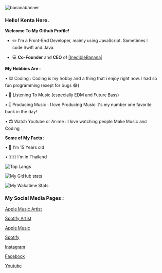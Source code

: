 ![bananabanner](https://user-images.githubusercontent.com/35761701/105824515-0b85b080-5ff1-11eb-976b-98a76e9c593a.png)

### **Hello! Kenta Here.**

**Welcome To My Github Profile!**
  
  - ✏️ I'm a Front-End Developer, mainly using JavaScript. Sometimes I code Swift and Java.
  
  - 💻 **Co-Founder** and **CEO** of [[InedibleBanana]](https://github.com/Banana-Development)

**My Hobbies Are :**
   
   • ⌨️ Coding : Coding is my hobby and a thing that i enjoy right now. I had so fun programming (exept for bugs 😂)
   
   • 🎵 Listening To Music (especially EDM and Future Bass)
   
   • 🎚 Producing Music : I love Producing Music it's my number one favorite back in the day!
  
   • 📺 Watch Youtube or Anime : I love watching people Make Music and Coding
  
**Some of My Facts :**

   • 🤔 I'm 15 Years old
   
   • 🇹🇭 I'm in Thailand
   
   ![Top Langs](https://github-readme-stats.vercel.app/api/top-langs/?username=kentakoong&theme=dark&layout=compact)

   ![My GitHub stats](https://github-readme-stats.vercel.app/api?username=kentakoong&show_icons=true&theme=dark)
   
   ![My Wakatime Stats](https://github-readme-stats.vercel.app/api/wakatime?username=Kentakoong&theme=dark&layout=compact)

### **My Social Media Pages :**

   [Apple Music Artist](https://music.apple.com/artist/kentakoong/1569962189)
   
   [Spotify Artist](https://open.spotify.com/artist/3NmmyJOsHIbHK2hUtwnZy0?si=gbO83LnMSuGkKsQTSN3yOg&dl)
   
   [Apple Music](https://music.apple.com/profile/kentakoongmusic)
   
   [Spotify](https://open.spotify.com/user/p29djf3vdm1imjb0npl765dyo)
   
   [Instagram](https://www.instagram.com/kentakoong.dev/)
   
   [Facebook](https://www.facebook.com/wongkraiwich/)
   
   [Youtube](https://www.youtube.com/channel/UCCpHN10EC5kvVvqLiqNZT-g?)
